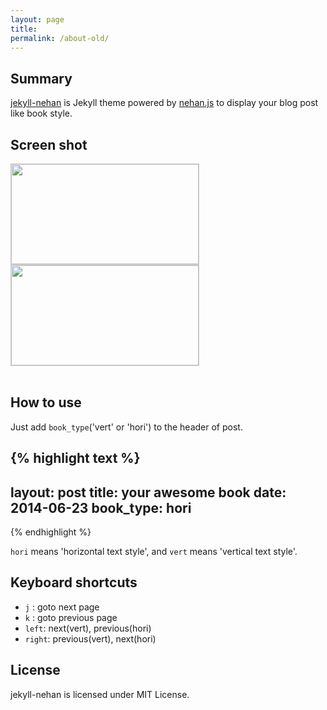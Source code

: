 ```yaml
---
layout: page
title: 
permalink: /about-old/
---
```


## Summary

[jekyll-nehan](https://github.com/tategakibunko/jekyll-nehan) is Jekyll theme powered by [nehan.js](https://github.com/tategakibunko/nehan.js) to display your blog post like book style.

## Screen shot

<a style="float:left; margin-right:20px; border:1px solid #ccc;" href="{{site.baseurl}}/assets/sshot-hori.png"><img src="{{site.baseurl}}/assets/sshot-hori.png" width="300" height="160" /></a>

<a style="float:left; border:1px solid #ccc;" href="{{site.baseurl}}/assets/sshot-vert.png"><img src="{{site.baseurl}}/assets/sshot-vert.png" width="300" height="160" /></a>

<div style="clear:both"></div>
<br />


## How to use

Just add <code>book_type</code>('vert' or 'hori') to the header of post.

{% highlight text %}
---
layout: post
title: your awesome book
date: 2014-06-23
book_type: hori
---
{% endhighlight %}

<code>hori</code> means 'horizontal text style', and <code>vert</code> means 'vertical text style'.


## Keyboard shortcuts

- <code>j</code> : goto next page
- <code>k</code> : goto previous page
- <code>left</code>: next(vert), previous(hori)
- <code>right</code>: previous(vert), next(hori)

## License

jekyll-nehan is licensed under MIT License.

